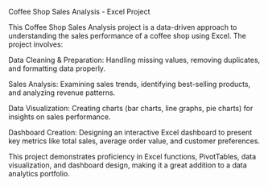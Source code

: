 Coffee Shop Sales Analysis - Excel Project

This Coffee Shop Sales Analysis project is a data-driven approach to understanding the sales performance of a coffee shop using Excel. The project involves:

Data Cleaning & Preparation: Handling missing values, removing duplicates, and formatting data properly.

Sales Analysis: Examining sales trends, identifying best-selling products, and analyzing revenue patterns.

Data Visualization: Creating charts (bar charts, line graphs, pie charts) for insights on sales performance.

Dashboard Creation: Designing an interactive Excel dashboard to present key metrics like total sales, average order value, and customer preferences.


This project demonstrates proficiency in Excel functions, PivotTables, data visualization, and dashboard design, making it a great addition to a data analytics portfolio.
